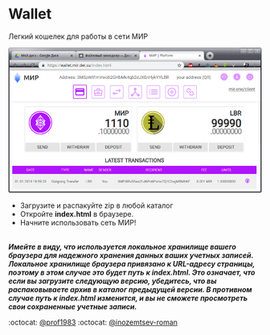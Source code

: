 # Wallet

Легкий кошелек для работы в сети МИР
</br>
<p align="center">
  <img src="wallet.png">
</p>

* Загрузите и распакуйте zip в любой каталог
* Откройте **index.html** в браузере.
* Начните использовать сеть МИР!
</br></br>

**_Имейте в виду, что используется локальное хранилище вашего браузера для надежного хранения данных ваших учетных записей. Локальное хранилище браузера привязано к URL-адресу страницы, поэтому в этом случае это будет путь к index.html. Это означает, что если вы загрузите следующую версию, убедитесь, что вы распаковываете архив в каталог предыдущей версии. В противном случае путь к index.html изменится, и вы не сможете просмотреть свои сохраненные учетные записи._**

:octocat: [@prof1983](https://github.com/prof1983)
:octocat: [@inozemtsev-roman](https://github.com/inozemtsev-roman)
